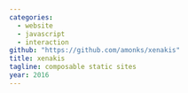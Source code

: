```yaml
---
categories:
  - website
  - javascript
  - interaction
github: "https://github.com/amonks/xenakis"
title: xenakis
tagline: composable static sites
year: 2016
---
```


